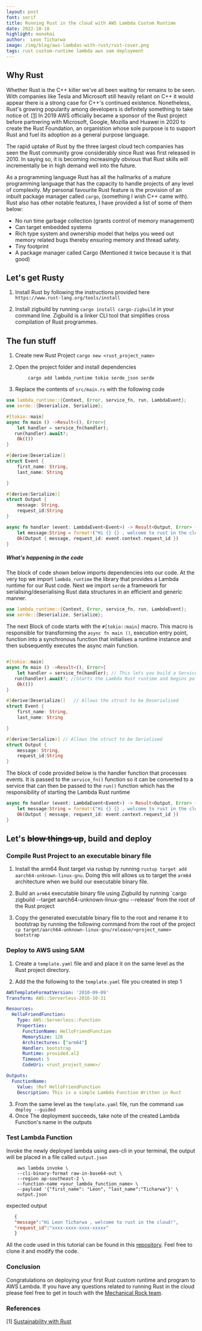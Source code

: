 ```yaml
---
layout: post
font: serif
title: Running Rust in the cloud with AWS Lambda Custom Runtime
date: 2022-10-18
highlight: monokai
author:  Leon Ticharwa
image: /img/blog/aws-lambdas-with-rust/rust-cover.png
tags: rust custom-runtime lambda aws sam deployment
---
```


## Why Rust
Whether Rust is the C++ killer we've all been waiting for remains to be seen. With companies like Tesla and Microsoft still heavily reliant on C++ it would appear there is a strong case for C++'s continued existence. Nonetheless, Rust's growing popularity among developers is definitely something to take notice of. [[1]](#references) In 2019 AWS officially became a sponsor of the Rust project before partnering with Microsoft, Google, Mozilla and Huawei in 2020 to create the Rust Foundation, an organistion whose sole purpose is to support Rust and fuel its adoption as a general purpose language. 

The rapid uptake of Rust by the three largest cloud tech companies has seen the Rust community grow considerably since Rust was first released in 2010. In saying so, it is becoming increasingly obvious that Rust skills will incrementally be in high demand well into the future. 

As a programming language Rust has all the hallmarks of a mature programming language that has the capacity to handle projects of any level of complexity. My personal favourite Rust feature is the provision of an inbuilt package manager called `cargo`, (something I wish C++ came with). Rust also has other notable features, I have provided a list of some of them below: 

- No run time garbage collection (grants control of memory management)
- Can target embedded systems
- Rich type system and ownership model that helps you weed out memory related bugs thereby ensuring memory and thread safety.
- Tiny footprint
- A package manager called Cargo (Mentioned it twice because it is that good)

## Let's get Rusty
1.  Install Rust  by following the instructions provided here `https://www.rust-lang.org/tools/install`

2. Install zigbuild by running ``` cargo install cargo-zigbuild ``` in your command line. Zigbuild is a linker CLI tool that simplifies cross compilation of Rust programmes. 

## The fun stuff
1. Create new Rust Project
``` cargo new <rust_project_name> ```

2.  Open the project folder and install dependencies 

``` 
        cargo add lambda_runtime tokio serde_json serde 
```

3. Replace the contents of `src/main.rs` with the following code 

~~~ rust
use lambda_runtime::{Context, Error, service_fn, run, LambdaEvent};
use serde::{Deserialize, Serialize};

#[tokio::main]
async fn main () ->Result<(), Error>{
    let handler = service_fn(handler);
   run(handler).await?;
    Ok(())
}

#[derive(Deserialize)]
struct Event {
    first_name: String,
    last_name: String

}

#[derive(Serialize)]
struct Output {
    message: String,
    request_id:String
}

async fn handler (event: LambdaEvent<Event>) -> Result<Output, Error> {
    let message:String = format!("Hi {} {} , welcome to rust in the cloud!", event.payload.first_name, event.payload.last_name);
    Ok(Output { message, request_id: event.context.request_id })
}
~~~

##### What's happening in the code 

The block of code shown below imports dependencies into our code. At the very top we import `lambda_runtime`  the library that provides a Lambda runtime for our Rust code.
Next we import `serde` a framework for serialising/deserialising Rust data structures in an efficient and generic manner. 
~~~ rust
use lambda_runtime::{Context, Error, service_fn, run, LambdaEvent};
use serde::{Deserialize, Serialize};
~~~


The next Block of code starts with the  `#[tokio::main]` macro. This macro is responsible for transforming the `async fn main ()`, execution entry point, function into a synchronous function that initialises a runtime instance and then subsequently executes the async main function. 
~~~ rust

#[tokio::main]
async fn main () ->Result<(), Error>{
    let handler = service_fn(handler); // This lets you build a Service from an async function that returns a Result.
   run(handler).await?; //Starts the Lambda Rust runtime and begins polling for events on the Lambda Runtime APIs
    Ok(())
}
~~~

~~~rust
#[derive(Deserialize)]   // Allows the struct to be Deserialised 
struct Event {
    first_name: String,
    last_name: String

}

#[derive(Serialize)] // Allows the struct to be Serialised 
struct Output {
    message: String,
    request_id:String
}
~~~

The block of code provided below is the handler function that  processes events. It is passed to the `service_fn()` function so it can be converted to a service that can then be passed to the `run()` function which has the responsibility of starting the Lambda Rust runtime
~~~ rust 
async fn handler (event: LambdaEvent<Event>) -> Result<Output, Error> {
    let message:String = format!("Hi {} {} , welcome to rust in the cloud!", event.payload.first_name, event.payload.last_name);
    Ok(Output { message, request_id: event.context.request_id })
}
~~~

## Let's ~~blow things up~~, build and deploy

### Compile Rust Project to an executable binary file

1. Install the arm64 Rust target via rustup by running `rustup target add aarch64-unknown-linux-gnu`. Doing this will allows us to target the `arm64` architecture when we build our executable binary file. 

2. Build an `arm64` executable binary file using Zigbuild by running `cargo zigbuild --target aarch64-unknown-linux-gnu --release' from the root of the Rust project

3. Copy the generated executable binary file to the root and rename it to bootstrap by running the following command from the root of the project `cp target/aarch64-unknown-linux-gnu/release/<project_name> bootstrap`

### Deploy to AWS using SAM
1. Create a `template.yaml` file and and place it on the same level as the Rust project directory. 

2. Add the the following to the `template.yaml` file you created in step 1
~~~ yaml
AWSTemplateFormatVersion: '2010-09-09'
Transform: AWS::Serverless-2016-10-31

Resources:
  HelloFriendFunction:
    Type: AWS::Serverless::Function
    Properties:
      FunctionName: HelloFriendFunction
      MemorySize: 128
      Architectures: ["arm64"]
      Handler: bootstrap
      Runtime: provided.al2
      Timeout: 5
      CodeUri: <rust_project_name>/

Outputs:
  FunctionName:
    Value: !Ref HelloFriendFunction
    Description: This is a simple Lambda Function Written in Rust
~~~

3. From the same level as the `template.yaml` file, run the command `sam deploy --guided`
4. Once The deployment succeeds, take note of the created Lambda Function's name in the outputs

### Test Lambda Function 
Invoke the newly deployed lambda using aws-cli in your terminal, the output will be placed in a file called `output.json`

~~~
    aws lambda invoke \
    --cli-binary-format raw-in-base64-out \
    --region ap-southeast-2 \
    --function-name <your_lambda_function_name> \
    --payload '{"first_name": "Leon", "last_name":"Ticharwa"}' \
    output.json
~~~

expected output 

~~~json
   {
   "message":"Hi Leon Ticharwa , welcome to rust in the cloud!",
   "request_id":"xxxx-xxxx-xxxx-xxxxx"
   }
~~~

All the code used in this tutorial can be found in this [repository](https://github.com/MechanicalRock/RustLambda-AWS/tree/main). Feel free to clone it and modify the code.
### Conclusion 
Congratulations on deploying your first Rust custom runtime and program to AWS Lambda. If you have any questions related to running Rust in the cloud please feel free to get in touch with the [Mechanical Rock team](https://mechanicalrock.io/services/).  
### References
[1]  [Sustainability with Rust](https://aws.amazon.com/blogs/opensource/sustainability-with-rust/#:~:text=We%20use%20Rust%20to%20deliver,%2C%20Amazon%20CloudFront%2C%20and%20more)